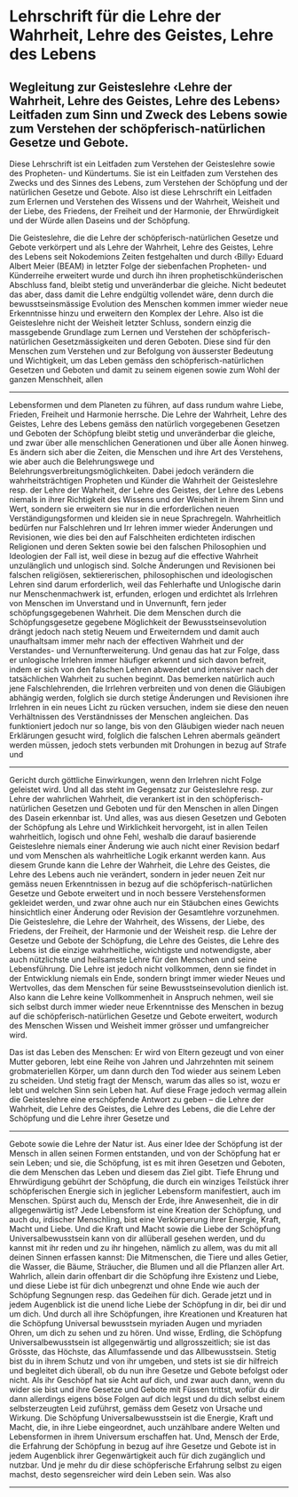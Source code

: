 # Lehrschrift für die Lehre der Wahrheit, Lehre des Geistes, Lehre des Lebens

## Wegleitung zur Geisteslehre ‹Lehre der Wahrheit, Lehre des Geistes, Lehre des Lebens› Leitfaden zum Sinn und Zweck des Lebens sowie zum Verstehen der schöpferisch-natürlichen Gesetze und Gebote.

Diese Lehrschrift ist ein Leitfaden zum Verstehen der Geisteslehre sowie
des Propheten- und Kündertums. Sie ist ein Leitfaden zum Verstehen
des Zwecks und des Sinnes des Lebens, zum Verstehen der Schöpfung
und der natürlichen Gesetze und Gebote. Also ist diese Lehrschrift ein
Leitfaden zum Erlernen und Verstehen des Wissens und der Wahrheit,
Weisheit und der Liebe, des Friedens, der Freiheit und der Harmonie,
der Ehrwürdigkeit und der Würde allen Daseins und der Schöpfung.

Die Geisteslehre, die die Lehre der schöpferisch-natürlichen Gesetze
und Gebote verkörpert und als Lehre der Wahrheit, Lehre des Geistes,
Lehre des Lebens seit Nokodemions Zeiten festgehalten und durch ‹Billy›
Eduard Albert Meier (BEAM) in letzter Folge der siebenfachen Propheten- und Künderreihe erweitert wurde und durch ihn ihren prophetischkünderischen Abschluss fand, bleibt stetig und unveränderbar die
gleiche. Nicht bedeutet das aber, dass damit die Lehre endgültig vollendet wäre, denn durch die bewusstseinsmässige Evolution des Menschen kommen immer wieder neue Erkenntnisse hinzu und erweitern
den Komplex der Lehre. Also ist die Geisteslehre nicht der Weisheit
letzter Schluss, sondern einzig die massgebende Grundlage zum Lernen
und Verstehen der schöpferisch-natürlichen Gesetzmässigkeiten und
deren Geboten. Diese sind für den Menschen zum Verstehen und zur
Befolgung von äusserster Bedeutung und Wichtigkeit, um das Leben
gemäss den schöpferisch-natürlichen Gesetzen und Geboten und damit zu seinem eigenen sowie zum Wohl der ganzen Menschheit, allen


-----

Lebensformen und dem Planeten zu führen, auf dass rundum wahre
Liebe, Frieden, Freiheit und Harmonie herrsche.
Die Lehre der Wahrheit, Lehre des Geistes, Lehre des Lebens gemäss
den natürlich vorgegebenen Gesetzen und Geboten der Schöpfung
bleibt stetig und unveränderbar die gleiche, und zwar über alle menschlichen Generationen und über alle Äonen hinweg. Es ändern sich aber
die Zeiten, die Menschen und ihre Art des Verstehens, wie aber auch
die Belehrungswege und Belehrungsverbreitungsmöglichkeiten. Dabei
jedoch verändern die wahrheitsträchtigen Propheten und Künder die
Wahrheit der Geisteslehre resp. der Lehre der Wahrheit, der Lehre des
Geistes, der Lehre des Lebens niemals in ihrer Richtigkeit des Wissens
und der Weisheit in ihrem Sinn und Wert, sondern sie erweitern sie nur
in die erforderlichen neuen Verständigungsformen und kleiden sie in
neue Sprachregeln. Wahrheitlich bedürfen nur Falschlehren und Irr lehren immer wieder Änderungen und Revisionen, wie dies bei den auf
Falschheiten erdichteten irdischen Religionen und deren Sekten sowie
bei den falschen Philosophien und Ideologien der Fall ist, weil diese in
bezug auf die effective Wahrheit unzulänglich und unlogisch sind. Solche
Änderungen und Revisionen bei falschen religiösen, sektiererischen,
philosophischen und ideologischen Lehren sind darum erforderlich,
weil das Fehlerhafte und Unlogische darin nur Menschenmachwerk ist,
erfunden, erlogen und erdichtet als Irrlehren von Menschen im Unverstand und in Unvernunft, fern jeder schöpfungsgegebenen Wahrheit.
Die dem Menschen durch die Schöpfungsgesetze gegebene Möglichkeit der Bewusstseinsevolution drängt jedoch nach stetig Neuem und
Erweiterndem und damit auch unaufhaltsam immer mehr nach der
effectiven Wahrheit und der Verstandes- und Vernunfterweiterung. Und
genau das hat zur Folge, dass er unlogische Irrlehren immer häufiger
erkennt und sich davon befreit, indem er sich von den falschen Lehren
abwendet und intensiver nach der tatsächlichen Wahrheit zu suchen
beginnt. Das bemerken natürlich auch jene Falschlehrenden, die Irrlehren verbreiten und von denen die Gläubigen abhängig werden, folglich
sie durch stetige Änderungen und Revisionen ihre Irrlehren in ein neues
Licht zu rücken versuchen, indem sie diese den neuen Verhältnissen
des Verständnisses der Menschen angleichen. Das funktioniert jedoch
nur so lange, bis von den Gläubigen wieder nach neuen Erklärungen
gesucht wird, folglich die falschen Lehren abermals geändert werden
müssen, jedoch stets verbunden mit Drohungen in bezug auf Strafe und


-----

Gericht durch göttliche Einwirkungen, wenn den Irrlehren nicht Folge
geleistet wird. Und all das steht im Gegensatz zur Geisteslehre resp.
zur Lehre der wahrlichen Wahrheit, die verankert ist in den schöpferisch-natürlichen Gesetzen und Geboten und für den Menschen in allen
Dingen des Dasein erkennbar ist. Und alles, was aus diesen Gesetzen
und Geboten der Schöpfung als Lehre und Wirklichkeit hervorgeht, ist
in allen Teilen wahrheitlich, logisch und ohne Fehl, weshalb die darauf
basierende Geisteslehre niemals einer Änderung wie auch nicht einer
Revision bedarf und vom Menschen als wahrheitliche Logik erkannt
werden kann. Aus diesem Grunde kann die Lehre der Wahrheit, die
Lehre des Geistes, die Lehre des Lebens auch nie verändert, sondern
in jeder neuen Zeit nur gemäss neuen Erkenntnissen in bezug auf die
schöpferisch-natürlichen Gesetze und Gebote erweitert und in noch
bessere Verstehensformen gekleidet werden, und zwar ohne auch nur
ein Stäubchen eines Gewichts hinsichtlich einer Änderung oder Revision
der Gesamtlehre vorzunehmen.
Die Geisteslehre, die Lehre der Wahrheit, des Wissens, der Liebe, des
Friedens, der Freiheit, der Harmonie und der Weisheit resp. die Lehre
der Gesetze und Gebote der Schöpfung, die Lehre des Geistes, die
Lehre des Lebens ist die einzige wahrheitliche, wichtigste und notwendigste, aber auch nützlichste und heilsamste Lehre für den Menschen
und seine Lebensführung. Die Lehre ist jedoch nicht vollkommen, denn
sie findet in der Entwicklung niemals ein Ende, sondern bringt immer
wieder Neues und Wertvolles, das dem Menschen für seine Bewusstseinsevolution dienlich ist. Also kann die Lehre keine Vollkommenheit
in Anspruch nehmen, weil sie sich selbst durch immer wieder neue Erkenntnisse des Menschen in bezug auf die schöpferisch-natürlichen
Gesetze und Gebote erweitert, wodurch des Menschen Wissen und
Weisheit immer grösser und umfangreicher wird.

Das ist das Leben des Menschen: Er wird von Eltern gezeugt und von
einer Mutter geboren, lebt eine Reihe von Jahren und Jahrzehnten mit
seinem grobmateriellen Körper, um dann durch den Tod wieder aus
seinem Leben zu scheiden. Und stetig fragt der Mensch, warum das alles
so ist, wozu er lebt und welchen Sinn sein Leben hat. Auf diese Frage
jedoch vermag allein die Geisteslehre eine erschöpfende Antwort zu
geben – die Lehre der Wahrheit, die Lehre des Geistes, die Lehre des
Lebens, die die Lehre der Schöpfung und die Lehre ihrer Gesetze und


-----

Gebote sowie die Lehre der Natur ist. Aus einer Idee der Schöpfung ist
der Mensch in allen seinen Formen entstanden, und von der Schöpfung
hat er sein Leben; und sie, die Schöpfung, ist es mit ihren Gesetzen und
Geboten, die dem Menschen das Leben und diesem das Ziel gibt.
Tiefe Ehrung und Ehrwürdigung gebührt der Schöpfung, die durch ein
winziges Teilstück ihrer schöpferischen Energie sich in jeglicher Lebensform manifestiert, auch im Menschen. Spürst auch du, Mensch der Erde,
ihre Anwesenheit, die in dir allgegenwärtig ist? Jede Lebensform ist
eine Kreation der Schöpfung, und auch du, irdischer Menschling, bist
eine Verkörperung ihrer Energie, Kraft, Macht und Liebe. Und die Kraft
und Macht sowie die Liebe der Schöpfung Universalbewusstsein kann
von dir allüberall gesehen werden, und du kannst mit ihr reden und zu
ihr hingehen, nämlich zu allem, was du mit all deinen Sinnen erfassen
kannst: Die Mitmenschen, die Tiere und alles Getier, die Wasser, die
Bäume, Sträucher, die Blumen und all die Pflanzen aller Art. Wahrlich,
allein darin offenbart dir die Schöpfung ihre Existenz und Liebe, und
diese Liebe ist für dich unbegrenzt und ohne Ende wie auch der Schöpfung Segnungen resp. das Gedeihen für dich. Gerade jetzt und in jedem
Augenblick ist die unend liche Liebe der Schöpfung in dir, bei dir und
um dich. Und durch all ihre Schöpfungen, ihre Kreationen und Kreaturen
hat die Schöpfung Universal bewusstsein myriaden Augen und myriaden
Ohren, um dich zu sehen und zu hören. Und wisse, Erdling, die Schöpfung Universalbewusstsein ist allgegenwärtig und allgrosszeitlich; sie
ist das Grösste, das Höchste, das Allumfassende und das Allbewusstsein. Stetig bist du in ihrem Schutz und von ihr umgeben, und stets ist
sie dir hilfreich und begleitet dich überall, ob du nun ihre Gesetze und
Gebote befolgst oder nicht. Als ihr Geschöpf hat sie Acht auf dich, und
zwar auch dann, wenn du wider sie bist und ihre Gesetze und Gebote
mit Füssen trittst, wofür du dir dann allerdings eigens böse Folgen auf
dich legst und du dich selbst einem selbsterzeugten Leid zuführst, gemäss dem Gesetz von Ursache und Wirkung.
Die Schöpfung Universalbewusstsein ist die Energie, Kraft und Macht,
die, in ihre Liebe eingeordnet, auch unzählbare andere Welten und Lebensformen in ihrem Universum erschaffen hat. Und, Mensch der Erde,
die Erfahrung der Schöpfung in bezug auf ihre Gesetze und Gebote ist
in jedem Augenblick ihrer Gegenwärtigkeit auch für dich zugänglich
und nutzbar. Und je mehr du dir diese schöpferische Erfahrung selbst
zu eigen machst, desto segensreicher wird dein Leben sein. Was also


-----

